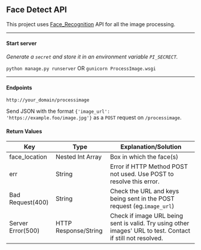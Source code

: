 ## Face Detect API

This project uses [Face_Recognition](https://github.com/ageitgey/face_recognition) API for all the image processing.

- - -
#### Start server
_Generate a `secret` and store it in an environment variable `PI_SECRECT`._

`python manage.py runserver`
OR
`gunicorn ProcessImage.wsgi`

- - -
#### Endpoints
`http://your_domain/processimage`

Send JSON with the format `{'image_url': 'https://example.foo/image.jpg'}` as a `POST` request on `/processimage`.

#### Return Values
|      **Key**    |     **Type**      |    **Explanation/Solution** |
|-----------------|-------------------|-----------------------------|
|   face_location | Nested Int Array  |  Box in which the face(s) |
|        err       |      String       |  Error if HTTP Method POST not used. Use POST to resolve this error. |
| Bad Request(400) |      String       | Check the URL and keys being sent in the POST request (eg.`image_url`) |
| Server Error(500)| HTTP Response/String | Check if image URL being sent is valid. Try using other images' URL to test. Contact if still not resolved. |
 


